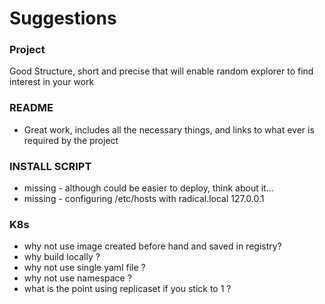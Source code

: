 # Suggestions

### Project
Good Structure, short and precise that will enable random explorer to find interest in your work

### README
- Great work, includes all the necessary things, and links to what ever is required by the project

### INSTALL SCRIPT
- missing - although could be easier to deploy, think about it...
- missing - configuring /etc/hosts with radical.local 127.0.0.1
### K8s
- why not use image created before hand and saved in registry?
- why build locally ?
- why not use single yaml file ?
- why not use namespace ?
- what is the point using replicaset if you stick to 1 ?
